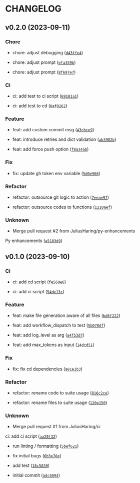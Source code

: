 # CHANGELOG



## v0.2.0 (2023-09-11)

### Chore

* chore: adjust debugging ([`d43ffe4`](https://github.com/JuliusHaring/llm-code-gen/commit/d43ffe439c83e7e35ae3a58ebad4cc7d533f33b1))

* chore: adjust prompt ([`efa359b`](https://github.com/JuliusHaring/llm-code-gen/commit/efa359b6cddc670550fb3f33e3d0aafb29936d96))

* chore: adjust prompt ([`8f697e7`](https://github.com/JuliusHaring/llm-code-gen/commit/8f697e7cca0a2662a4896c64967aa27a0e68d3f1))

### Ci

* ci: add test to ci script ([`69181a1`](https://github.com/JuliusHaring/llm-code-gen/commit/69181a110f1c2f61feba26d1e61ec73b6d8739bc))

* ci: add test to cd ([`8af0262`](https://github.com/JuliusHaring/llm-code-gen/commit/8af0262d2ecc96286f66b8e95aa468b38270600a))

### Feature

* feat: add custom commit msg ([`43cbce9`](https://github.com/JuliusHaring/llm-code-gen/commit/43cbce9e76b6558024d65db236dd90abdc8810ee))

* feat: introduce retries and dict validation ([`ab3982b`](https://github.com/JuliusHaring/llm-code-gen/commit/ab3982b7a44247920add6ae402cd92fb31dd5bce))

* feat: add force push option ([`f8a34ab`](https://github.com/JuliusHaring/llm-code-gen/commit/f8a34abefafae0ff462b2c6ad7f5a7674c4167b9))

### Fix

* fix: update gh token env variable ([`5d0e966`](https://github.com/JuliusHaring/llm-code-gen/commit/5d0e966d37094d161d9f6acd058ed737345be115))

### Refactor

* refactor: outsource git logic to action ([`7eeae97`](https://github.com/JuliusHaring/llm-code-gen/commit/7eeae97d80cf872f18b150047728143fcf3da101))

* refactor: outsource codes to functions ([`1210aef`](https://github.com/JuliusHaring/llm-code-gen/commit/1210aef250b34ab7279f3796b5c289ee75b6c751))

### Unknown

* Merge pull request #2 from JuliusHaring/py-enhancements

Py enhancements ([`a5183d9`](https://github.com/JuliusHaring/llm-code-gen/commit/a5183d9d0878600b82409ecabd00eb3688361a70))


## v0.1.0 (2023-09-10)

### Ci

* ci: add cd script ([`fe560e6`](https://github.com/JuliusHaring/llm-code-gen/commit/fe560e6eecb33aeb6d0f49febc5427e57614b927))

* ci: add ci script ([`54de13c`](https://github.com/JuliusHaring/llm-code-gen/commit/54de13c8142bc181481f7acdf8e6164a0c6e2735))

### Feature

* feat: make file generation aware of all files ([`bd6f222`](https://github.com/JuliusHaring/llm-code-gen/commit/bd6f22211918799523b9f079330c2a24a02ccd7d))

* feat: add workflow_dispatch to test ([`5b070df`](https://github.com/JuliusHaring/llm-code-gen/commit/5b070df45f2e413538b52841d61926c04c0cb1f1))

* feat: add log_level as arg ([`a4f53d7`](https://github.com/JuliusHaring/llm-code-gen/commit/a4f53d76951c468f8bc95c9117eadb6e9e365ec7))

* feat: add max_tokens as input ([`14dcd51`](https://github.com/JuliusHaring/llm-code-gen/commit/14dcd51c4fe5debb4092b8d7f8fd16cd3447fb2f))

### Fix

* fix: fix cd dependencies ([`a81e1b3`](https://github.com/JuliusHaring/llm-code-gen/commit/a81e1b3de617a4cb9c00e994783fac70f76135ed))

### Refactor

* refactor: rename code to suite usage ([`816c2ce`](https://github.com/JuliusHaring/llm-code-gen/commit/816c2ceb357eb26c27d6ad11ba18905db41d9a9b))

* refactor: rename files to suite usage ([`120e150`](https://github.com/JuliusHaring/llm-code-gen/commit/120e150899a805f39a852edaacd386a5676d3cbb))

### Unknown

* Merge pull request #1 from JuliusHaring/ci

ci: add ci script ([`aa20f32`](https://github.com/JuliusHaring/llm-code-gen/commit/aa20f3237cd8b983647bbf0f1836094794f7ee40))

* run linting / formatting ([`5bef621`](https://github.com/JuliusHaring/llm-code-gen/commit/5bef6219b88375f8aef0f233cf5fa462d664b1ae))

* fix initial bugs ([`6b3e70e`](https://github.com/JuliusHaring/llm-code-gen/commit/6b3e70e66cec55f4f3b281949a0efbcab1ec113f))

* add test ([`18c5839`](https://github.com/JuliusHaring/llm-code-gen/commit/18c583958bf3eeb1184d97d327603ac7cb02951a))

* initial commit ([`adc4094`](https://github.com/JuliusHaring/llm-code-gen/commit/adc409439df0fb3d2bd9c3a75e1944c439383bb9))
